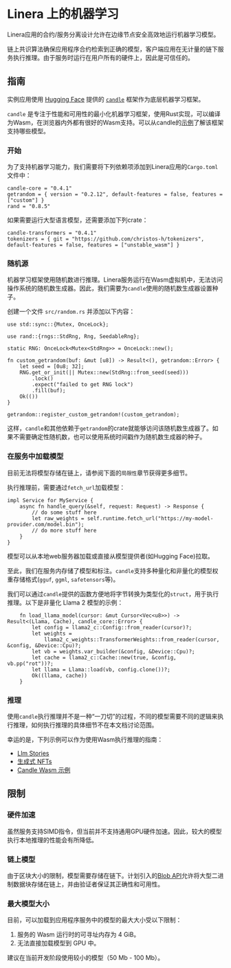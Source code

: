 # Linera 上的机器学习

Linera应用的合约/服务分离设计允许在边缘节点安全高效地运行机器学习模型。

链上共识算法确保应用程序合约检索到正确的模型，客户端应用在无计量的链下服务执行推理。由于服务时运行在用户所有的硬件上，因此是可信任的。

## 指南

实例应用使用 [Hugging Face](https://huggingface.co/) 提供的 [`candle`](https://github.com/huggingface/candle) 框架作为底层机器学习框架。

`candle` 是专注于性能和可用性的最小化机器学习框架，使用Rust实现，可以编译为Wasm，在浏览器内外都有很好的Wasm支持。可以从candle的[示例](https://github.com/huggingface/candle/tree/main/candle-wasm-examples)了解该框架支持哪些模型。

### 开始

为了支持机器学习能力，我们需要将下列依赖项添加到Linera应用的`Cargo.toml`文件中：

```terminal
candle-core = "0.4.1"
getrandom = { version = "0.2.12", default-features = false, features = ["custom"] }
rand = "0.8.5"
```

如果需要运行大型语言模型，还需要添加下列crate：

```terminal
candle-transformers = "0.4.1"
tokenizers = { git = "https://github.com/christos-h/tokenizers", default-features = false, features = ["unstable_wasm"] }
```

### 随机源

机器学习框架使用随机数进行推理。Linera服务运行在Wasm虚拟机中，无法访问操作系统的随机数生成器。因此，我们需要为`candle`使用的随机数生成器设置种子。

创建一个文件 `src/random.rs` 并添加以下内容：

```terminal
use std::sync::{Mutex, OnceLock};

use rand::{rngs::StdRng, Rng, SeedableRng};

static RNG: OnceLock<Mutex<StdRng>> = OnceLock::new();

fn custom_getrandom(buf: &mut [u8]) -> Result<(), getrandom::Error> {
    let seed = [0u8; 32];
    RNG.get_or_init(|| Mutex::new(StdRng::from_seed(seed)))
        .lock()
        .expect("failed to get RNG lock")
        .fill(buf);
    Ok(())
}

getrandom::register_custom_getrandom!(custom_getrandom);
```

这样，`candle`和其他依赖于`getrandom`的crate就能够访问该随机数生成器了。如果不需要确定性随机数，也可以使用系统时间戳作为随机数生成器的种子。

### 在服务中加载模型

目前无法将模型存储在链上，请参阅下面的`局限性`章节获得更多细节。

执行推理前，需要通过`fetch_url`加载模型：

```terminal
impl Service for MyService {
    async fn handle_query(&self, request: Request) -> Response {
        // do some stuff here
        let raw_weights = self.runtime.fetch_url("https://my-model-provider.com/model.bin");
        // do more stuff here
    }
}
```

模型可以从本地web服务器加载或直接从模型提供者(如Hugging Face)拉取。

至此，我们在服务内存储了模型和标注。`candle`支持多种量化和非量化的模型权重存储格式(`gguf`, `ggml`, `safetensors`等)。

我们可以通过`candle`提供的函数方便地将字节转换为类型化的`struct`，用于执行推理。以下是非量化 Llama 2 模型的示例：

```terminal
    fn load_llama_model(cursor: &mut Cursor<Vec<u8>>) -> Result<(Llama, Cache), candle_core::Error> {
        let config = llama2_c::Config::from_reader(cursor)?;
        let weights =
            llama2_c_weights::TransformerWeights::from_reader(cursor, &config, &Device::Cpu)?;
        let vb = weights.var_builder(&config, &Device::Cpu)?;
        let cache = llama2_c::Cache::new(true, &config, vb.pp("rot"))?;
        let llama = Llama::load(vb, config.clone())?;
        Ok((llama, cache))
    }
```

### 推理

使用`candle`执行推理并不是一种“一刀切”的过程，不同的模型需要不同的逻辑来执行推理，如何执行推理的具体细节不在本文档讨论范围。

幸运的是，下列示例可以作为使用Wasm执行推理的指南：

- [Llm Stories](https://github.com/linera-io/linera-protocol/tree/main/examples/llm)
- [生成式 NFTs](https://github.com/linera-io/linera-protocol/tree/main/examples/gen-nft)
- [Candle Wasm 示例](https://github.com/huggingface/candle/tree/main/candle-wasm-examples)

## 限制

### 硬件加速

虽然服务支持SIMD指令，但当前并不支持通用GPU硬件加速。因此，较大的模型执行本地推理的性能会有所降低。

### 链上模型

由于区块大小的限制，模型需要存储在链下。计划引入的[Blob API](https://github.com/linera-io/linera-protocol/issues/1981)允许将大型二进制数据块存储在链上，并由验证者保证其正确性和可用性。

### 最大模型大小

目前，可以加载到应用程序服务中的模型的最大大小受以下限制：

1. 服务的 Wasm 运行时的可寻址内存为 4 GiB。
2. 无法直接加载模型到 GPU 中。

建议在当前开发阶段使用较小的模型（50 Mb - 100 Mb）。
